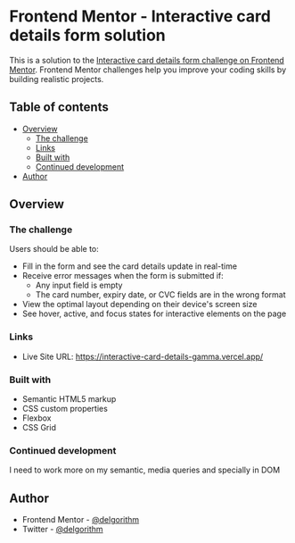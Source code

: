 # Frontend Mentor - Interactive card details form solution

This is a solution to the [Interactive card details form challenge on Frontend Mentor](https://www.frontendmentor.io/challenges/interactive-card-details-form-XpS8cKZDWw). Frontend Mentor challenges help you improve your coding skills by building realistic projects.

## Table of contents

- [Overview](#overview)
  - [The challenge](#the-challenge)
  - [Links](#links)
  - [Built with](#built-with)
  - [Continued development](#continued-development)
- [Author](#author)

## Overview

### The challenge

Users should be able to:

- Fill in the form and see the card details update in real-time
- Receive error messages when the form is submitted if:
  - Any input field is empty
  - The card number, expiry date, or CVC fields are in the wrong format
- View the optimal layout depending on their device's screen size
- See hover, active, and focus states for interactive elements on the page

### Links

- Live Site URL: https://interactive-card-details-gamma.vercel.app/

### Built with

- Semantic HTML5 markup
- CSS custom properties
- Flexbox
- CSS Grid

### Continued development

I need to work more on my semantic, media queries and specially in DOM

## Author

- Frontend Mentor - [@delgorithm](https://www.frontendmentor.io/profile/delgorithm)
- Twitter - [@delgorithm](https://www.twitter.com/delgorithm)
